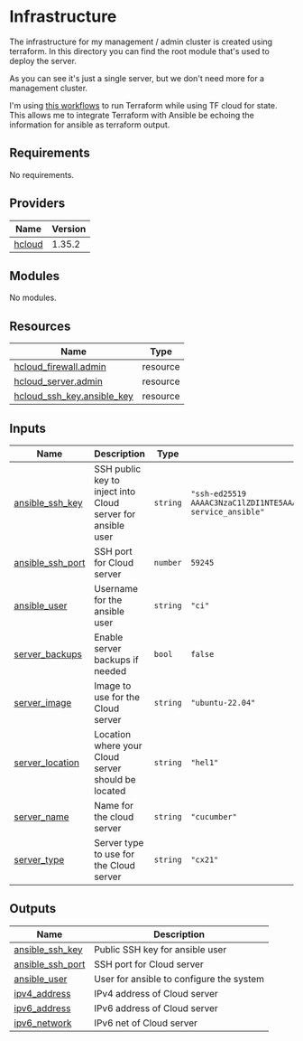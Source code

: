 # Infrastructure

The infrastructure for my management / admin cluster is created using terraform. In this directory you can find the root module that's used to deploy the server.

As you can see it's just a single server, but we don't need more for a management cluster.

I'm using [this workflows](https://learn.hashicorp.com/tutorials/terraform/github-actions) to run Terraform while using TF cloud for state. This allows me to integrate Terraform with Ansible be echoing the information for ansible as terraform output.

<!-- BEGIN_TF_DOCS -->
## Requirements

No requirements.

## Providers

| Name | Version |
|------|---------|
| <a name="provider_hcloud"></a> [hcloud](#provider\_hcloud) | 1.35.2 |

## Modules

No modules.

## Resources

| Name | Type |
|------|------|
| [hcloud_firewall.admin](https://registry.terraform.io/providers/hetznercloud/hcloud/latest/docs/resources/firewall) | resource |
| [hcloud_server.admin](https://registry.terraform.io/providers/hetznercloud/hcloud/latest/docs/resources/server) | resource |
| [hcloud_ssh_key.ansible_key](https://registry.terraform.io/providers/hetznercloud/hcloud/latest/docs/resources/ssh_key) | resource |

## Inputs

| Name | Description | Type | Default | Required |
|------|-------------|------|---------|:--------:|
| <a name="input_ansible_ssh_key"></a> [ansible\_ssh\_key](#input\_ansible\_ssh\_key) | SSH public key to inject into Cloud server for ansible user | `string` | `"ssh-ed25519 AAAAC3NzaC1lZDI1NTE5AAAAIE+YUh/F0QGjQgWKXgE1o7E+TAvdy4OgWosQ3OCaYrC0 service_ansible"` | no |
| <a name="input_ansible_ssh_port"></a> [ansible\_ssh\_port](#input\_ansible\_ssh\_port) | SSH port for Cloud server | `number` | `59245` | no |
| <a name="input_ansible_user"></a> [ansible\_user](#input\_ansible\_user) | Username for the ansible user | `string` | `"ci"` | no |
| <a name="input_server_backups"></a> [server\_backups](#input\_server\_backups) | Enable server backups if needed | `bool` | `false` | no |
| <a name="input_server_image"></a> [server\_image](#input\_server\_image) | Image to use for the Cloud server | `string` | `"ubuntu-22.04"` | no |
| <a name="input_server_location"></a> [server\_location](#input\_server\_location) | Location where your Cloud server should be located | `string` | `"hel1"` | no |
| <a name="input_server_name"></a> [server\_name](#input\_server\_name) | Name for the cloud server | `string` | `"cucumber"` | no |
| <a name="input_server_type"></a> [server\_type](#input\_server\_type) | Server type to use for the Cloud server | `string` | `"cx21"` | no |

## Outputs

| Name | Description |
|------|-------------|
| <a name="output_ansible_ssh_key"></a> [ansible\_ssh\_key](#output\_ansible\_ssh\_key) | Public SSH key for ansible user |
| <a name="output_ansible_ssh_port"></a> [ansible\_ssh\_port](#output\_ansible\_ssh\_port) | SSH port for Cloud server |
| <a name="output_ansible_user"></a> [ansible\_user](#output\_ansible\_user) | User for ansible to configure the system |
| <a name="output_ipv4_address"></a> [ipv4\_address](#output\_ipv4\_address) | IPv4 address of Cloud server |
| <a name="output_ipv6_address"></a> [ipv6\_address](#output\_ipv6\_address) | IPv6 address of Cloud server |
| <a name="output_ipv6_network"></a> [ipv6\_network](#output\_ipv6\_network) | IPv6 net of Cloud server |
<!-- END_TF_DOCS -->

